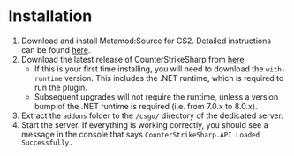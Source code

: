 # Installation

1. Download and install Metamod:Source for CS2. Detailed instructions can be found [here](https://cs2.poggu.me/metamod/installation/).
2. Download the latest release of CounterStrikeSharp from [here](https://github.com/roflmuffin/CounterStrikeSharp/actions/workflows/cmake-single-platform.yml).
   - If this is your first time installing, you will need to download the `with-runtime` version. This includes the .NET runtime, which is required to run the plugin.
   - Subsequent upgrades will not require the runtime, unless a version bump of the .NET runtime is required (i.e. from 7.0.x to 8.0.x).
3. Extract the `addons` folder to the `/csgo/` directory of the dedicated server.
4. Start the server. If everything is working correctly, you should see a message in the console that says `CounterStrikeSharp.API Loaded Successfully.`